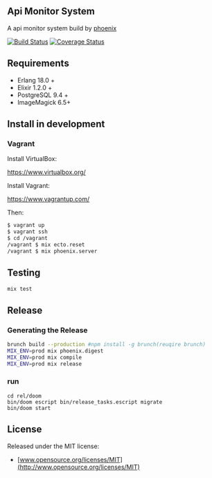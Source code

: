## Api Monitor System
A api monitor system build by [phoenix](http://www.phoenixframework.org/)

[![Build Status](https://travis-ci.org/zhangsoledad/Doom.svg?branch=master)](https://travis-ci.org/zhangsoledad/Doom)
[![Coverage Status](https://coveralls.io/repos/github/zhangsoledad/Doom/badge.svg?branch=master)](https://coveralls.io/github/zhangsoledad/Doom?branch=master)

## Requirements

* Erlang 18.0 +
* Elixir 1.2.0 +
* PostgreSQL 9.4 +
* ImageMagick 6.5+

## Install in development

### Vagrant

Install VirtualBox:

https://www.virtualbox.org/

Install Vagrant:

https://www.vagrantup.com/

Then:

```bash
$ vagrant up
$ vagrant ssh
$ cd /vagrant
/vagrant $ mix ecto.reset
/vagrant $ mix phoenix.server
```

## Testing

```bash
mix test
```

## Release

### Generating the Release

```bash
brunch build --production #npm install -g brunch(reuqire brunch)
MIX_ENV=prod mix phoenix.digest
MIX_ENV=prod mix compile
MIX_ENV=prod mix release
```

### run
```
cd rel/doom
bin/doom escript bin/release_tasks.escript migrate
bin/doom start
```

## License
Released under the MIT license:

* [www.opensource.org/licenses/MIT](http://www.opensource.org/licenses/MIT)
